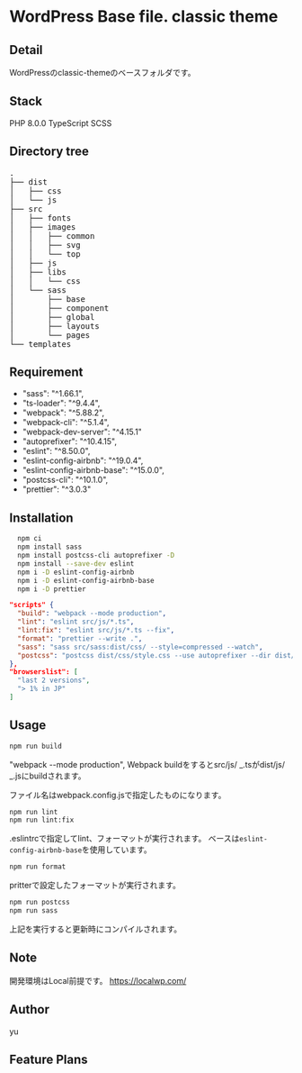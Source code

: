 # WordPress Base file. classic theme

## Detail

WordPressのclassic-themeのベースフォルダです。

## Stack

PHP 8.0.0
TypeScript
SCSS

## Directory tree

<pre>
.
├── dist
│   ├── css
│   └── js
├── src
│   ├── fonts
│   ├── images
│   │   ├── common
│   │   ├── svg
│   │   └── top
│   ├── js
│   ├── libs
│   │   └── css
│   └── sass
│       ├── base
│       ├── component
│       ├── global
│       ├── layouts
│       └── pages
└── templates
</pre>

## Requirement

- "sass": "^1.66.1",
- "ts-loader": "^9.4.4",
- "webpack": "^5.88.2",
- "webpack-cli": "^5.1.4",
- "webpack-dev-server": "^4.15.1"
- "autoprefixer": "^10.4.15",
- "eslint": "^8.50.0",
- "eslint-config-airbnb": "^19.0.4",
- "eslint-config-airbnb-base": "^15.0.0",
- "postcss-cli": "^10.1.0",
- "prettier": "^3.0.3"

## Installation

```zsh
  npm ci
  npm install sass
  npm install postcss-cli autoprefixer -D
  npm install --save-dev eslint
  npm i -D eslint-config-airbnb
  npm i -D eslint-config-airbnb-base
  npm i -D prettier
```

```json
"scripts" {
  "build": "webpack --mode production",
  "lint": "eslint src/js/*.ts",
  "lint:fix": "eslint src/js/*.ts --fix",
  "format": "prettier --write .",
  "sass": "sass src/sass:dist/css/ --style=compressed --watch",
  "postcss": "postcss dist/css/style.css --use autoprefixer --dir dist/css/ --watch"
},
"browserslist": [
  "last 2 versions",
  "> 1% in JP"
]
```

## Usage

```zsh
npm run build
```

"webpack --mode production",
Webpack buildをするとsrc/js/ _.tsがdist/js/ _.jsにbuildされます。

ファイル名はwebpack.config.jsで指定したものになります。

```zsh
npm run lint
npm run lint:fix
```

.eslintrcで指定してlint、フォーマットが実行されます。
ベースは`eslint-config-airbnb-base`を使用しています。

```zsh
npm run format
```

pritterで設定したフォーマットが実行されます。

```zsh
npm run postcss
npm run sass
```

上記を実行すると更新時にコンパイルされます。

## Note

開発環境はLocal前提です。
https://localwp.com/

## Author

yu

## Feature Plans
